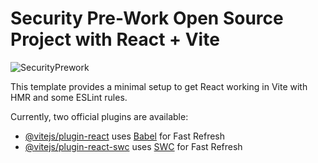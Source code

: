 # Security Pre-Work Open Source Project with React + Vite 
![SecurityPrework](https://github.com/emreefedogan/Security-PreWork/assets/52632488/b9302e91-501c-48d8-8234-b02963dabd01)


This template provides a minimal setup to get React working in Vite with HMR and some ESLint rules.

Currently, two official plugins are available:

- [@vitejs/plugin-react](https://github.com/vitejs/vite-plugin-react/blob/main/packages/plugin-react/README.md) uses [Babel](https://babeljs.io/) for Fast Refresh
- [@vitejs/plugin-react-swc](https://github.com/vitejs/vite-plugin-react-swc) uses [SWC](https://swc.rs/) for Fast Refresh
